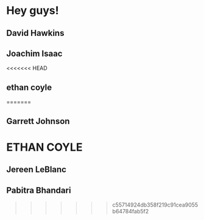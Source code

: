 # Hey guys!

## David Hawkins
## Joachim Isaac
<<<<<<< HEAD
## ethan coyle
=======
## Garrett Johnson
# ETHAN COYLE
## Jereen LeBlanc
## Pabitra Bhandari
>>>>>>> c55714924db358f219c91cea9055b64784fab5f2
